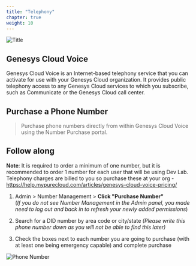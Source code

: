 ```yaml
---
title: "Telephony"
chapter: true
weight: 10
---
```


![Title](/images/Telephony2-768x300.jpg) 


## Genesys Cloud Voice
Genesys Cloud Voice is an Internet-based telephony service that you can activate for use with your Genesys Cloud organization. It provides public telephony access to any Genesys Cloud services to which you subscribe, such as Communicate or the Genesys Cloud call center. 


## Purchase a Phone Number

>Purchase phone numbers directly from within Genesys Cloud Voice using the Number Purchase portal.

## Follow along

**Note**: It is required to order a minimum of one number, but it is recommended to order 1 number for each user that will be using Dev Lab. Telephony charges are billed to you so purchase these at your org - https://help.mypurecloud.com/articles/genesys-cloud-voice-pricing/ 

1.	Admin > Number Management > **Click "Purchase Number"** <br>
	(_If you do not see Number Management in the Admin panel, you made need to log out and back in to refresh your newly added permissions_)
2.	Search for a DID number by area code or city/state _(Please write this phone number down as you will not be able to find this later)_

3.	Check the boxes next to each number you are going to purchase (with at least one being emergency capable) and complete purchase

![Phone Number](/images/PhoneNumber.jpg)